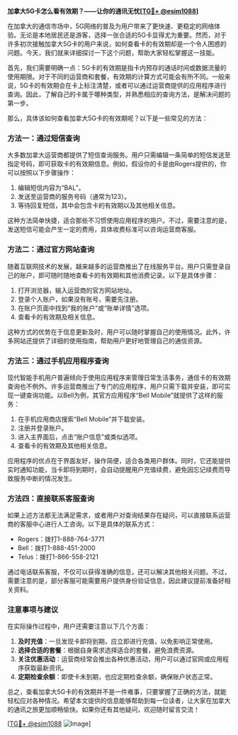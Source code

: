 **加拿大5G卡怎么看有效期？——让你的通讯无忧[[TG💪+ @esim1088](https://t.me/s/esim1088)]**

在加拿大的通信市场中，5G网络的普及为用户带来了更快速、更稳定的网络体验。无论是本地居民还是游客，选择一张合适的5G卡显得尤为重要。然而，对于许多初次接触加拿大5G卡的用户来说，如何查看卡的有效期却是一个令人困惑的问题。今天，我们就来详细探讨一下这个问题，帮助大家轻松掌握这一技能。

首先，我们需要明确一点：5G卡的有效期是指卡内预存的通话时间或数据流量的使用期限。对于不同的运营商和套餐，有效期的计算方式可能会有所不同。一般来说，5G卡的有效期会在卡上标注清楚，或者可以通过运营商提供的应用程序进行查询。因此，了解自己的卡属于哪种类型，并熟悉相应的查询方法，是解决问题的第一步。

那么，具体该如何查看加拿大5G卡的有效期呢？以下是一些常见的方法：

### 方法一：通过短信查询

大多数加拿大运营商都提供了短信查询服务。用户只需编辑一条简单的短信发送至指定号码，即可获取卡的有效期信息。例如，假设你的卡是由Rogers提供的，你可以按照以下步骤操作：

1. 编辑短信内容为“BAL”。
2. 发送至运营商的服务号码（通常为123）。
3. 等待回复短信，其中会包含卡的有效期以及其他相关信息。

这种方法简单快捷，适合那些不习惯使用应用程序的用户。不过，需要注意的是，发送短信可能会产生一定的费用，具体收费标准可以咨询运营商客服。

### 方法二：通过官方网站查询

随着互联网技术的发展，越来越多的运营商推出了在线服务平台。用户只需登录自己的账户，即可随时随地查看卡的有效期和其他消费记录。以下是具体步骤：

1. 打开浏览器，输入运营商的官方网站地址。
2. 登录个人账户，如果没有账号，需要先注册。
3. 在账户页面中找到“我的账户”或“账单详情”选项。
4. 查看卡的有效期及相关信息。

这种方式的优势在于信息更新及时，用户可以随时掌握自己的使用情况。此外，许多网站还提供了详细的使用指南，帮助用户更好地管理自己的通信资源。

### 方法三：通过手机应用程序查询

现代智能手机用户普遍倾向于使用应用程序来管理日常生活事务，通信卡的有效期查询也不例外。许多运营商推出了专门的应用程序，用户只需下载并安装，即可实现一键查询功能。以Bell为例，其官方应用程序“Bell Mobile”就提供了这样的服务：

1. 在手机应用商店搜索“Bell Mobile”并下载安装。
2. 注册并登录账户。
3. 进入主界面后，点击“账户信息”或类似选项。
4. 查看卡的有效期及其他相关信息。

应用程序的优点在于界面友好，操作简便，适合各类用户群体。同时，它还能提供实时通知功能，当卡即将到期时，会自动提醒用户充值续费，避免因忘记续费而导致服务中断的情况发生。

### 方法四：直接联系客服查询

如果上述方法都无法满足需求，或者用户对查询结果存在疑问，可以直接联系运营商的客服中心进行人工咨询。以下是具体的联系方式：

- Rogers：拨打1-888-764-3771
- Bell：拨打1-888-451-2000
- Telus：拨打1-866-558-2121

通过电话联系客服，不仅可以获得准确的信息，还可以解决其他相关问题。不过，需要注意的是，部分客服可能需要用户提供身份验证信息，因此建议提前准备好相关资料。

### 注意事项与建议

在实际操作过程中，用户还需要注意以下几个方面：

1. **及时充值**：一旦发现卡即将到期，应立即进行充值，以免影响正常使用。
2. **选择合适的套餐**：根据自身需求选择适合的套餐，避免浪费资源。
3. **关注优惠活动**：运营商经常会推出各种优惠活动，用户可以通过官网或应用程序获取最新资讯。
4. **定期检查余额**：即使卡未到期，也应定期检查余额，确保账户状态正常。

总之，查看加拿大5G卡的有效期并不是一件难事，只要掌握了正确的方法，就能轻松应对各种情况。希望本文提供的信息能够帮助到每一位读者，让大家在加拿大的通讯之旅更加顺畅愉快。如果你还有其他疑问，欢迎随时留言交流！

[[TG💪+ @esim1088](https://t.me/s/esim1088) ![Image](https://i.postimg.cc/4NQfJmqS/Snipaste-2025-05-13-00-14-12.png)]